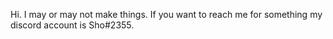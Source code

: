 Hi. I may or may not make things. If you want to reach me for something my discord account is Sho#2355.

<!---
SHOAHDAN/SHOAHDAN is a ✨ special ✨ repository because its `README.md` (this file) appears on your GitHub profile.
You can click the Preview link to take a look at your changes.
--->
